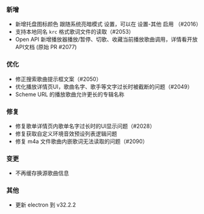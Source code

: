 ### 新增

- 新增托盘图标颜色 跟随系统亮暗模式 设置，可以在 设置-其他 启用 （#2016）
- 支持本地同名 `krc` 格式歌词文件的读取（#2053）
- Open API 新增播放器播放/暂停、切歌、收藏当前播放歌曲调用，详情看开放API文档 (原始 PR #2077)

### 优化

- 修正搜索歌曲提示框文案（#2050）
- 优化播放详情页UI，歌曲名字、歌手等文字过长时被截断的问题（#2049）
- Scheme URL 的播放歌曲允许更长的专辑名称

### 修复

- 修复歌单详情页内歌单名字过长时的UI显示问题（#2028）
- 修复获取自定义环境音效预设列表逻辑问题
- 修复 m4a 文件歌曲内嵌歌词无法读取的问题（#2090）

### 变更

- 不再缓存换源歌曲信息

### 其他

- 更新 electron 到 v32.2.2
